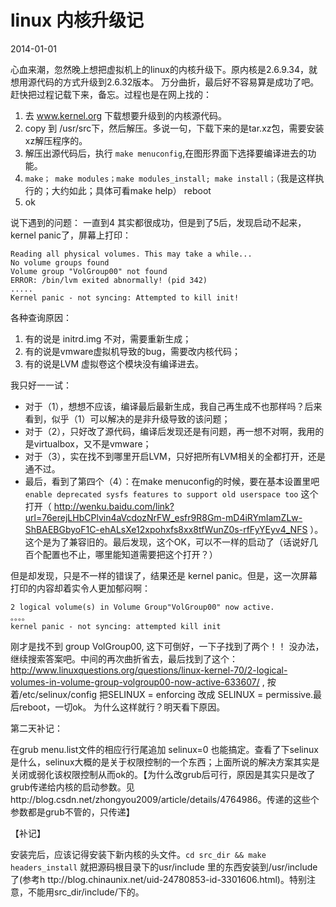 # linux 内核升级记
2014-01-01

心血来潮，忽然晚上想把虚拟机上的linux的内核升级下。原内核是2.6.9.34，就想用源代码的方式升级到2.6.32版本。
万分曲折，最后好不容易算是成功了吧。赶快把过程记载下来，备忘。过程也是在网上找的：

1. 去 www.kernel.org 下载想要升级到的内核源代码。
2. copy 到 /usr/src下，然后解压。多说一句，下载下来的是tar.xz包，需要安装xz解压程序的。
3. 解压出源代码后，执行 ```make menuconfig```,在图形界面下选择要编译进去的功能。
4. ```make； make modules；make modules_install; make install；```（我是这样执行的；大约如此；具体可看make help） reboot
5. ok

说下遇到的问题：
一直到4 其实都很成功，但是到了5后，发现启动不起来，kernel panic了，屏幕上打印：
```
Reading all physical volumes. This may take a while...
No volume groups found
Volume group "VolGroup00" not found
ERROR: /bin/lvm exited abnormally! (pid 342)
.....
Kernel panic - not syncing: Attempted to kill init!
```
各种查询原因：
1. 有的说是 initrd.img 不对，需要重新生成；
2. 有的说是vmware虚拟机导致的bug，需要改内核代码；
3. 有的说是LVM 虚拟卷这个模块没有编译进去。

我只好一一试：
- 对于（1），想想不应该，编译最后最新生成，我自己再生成不也那样吗？后来看到，似乎（1）可以解决的是非升级导致的该问题；
- 对于（2），只好改了源代码，编译后发现还是有问题，再一想不对啊，我用的是virtualbox，又不是vmware；
- 对于（3），实在找不到哪里开启LVM，只好把所有LVM相关的全都打开，还是通不过。
- 最后，看到了第四个（4）：在make menuconfig的时候，要在基本设置里吧```enable deprecated sysfs features to support old userspace too``` 这个打开（ http://wenku.baidu.com/link?url=76erejLHbCPlvin4aVcdozNrFW_esfr9R8Gm-mD4iRYmIamZLw-ShBAEBGbyoF1C-ehALsXe12xpohxfs8xx8tfWunZ0s-rfFyYEyv4_NFS ）。这个是为了兼容旧的。最后发现，这个OK，可以不一样的启动了（话说好几百个配置也不止，哪里能知道需要把这个打开？）

但是却发现，只是不一样的错误了，结果还是 kernel panic。但是，这一次屏幕打印的内容却着实令人更加郁闷啊：
```
2 logical volume(s) in Volume Group"VolGroup00" now active.
。。。。
kernel panic - not syncing: attempted kill init
```

   刚才是找不到 group VolGroup00, 这下可倒好，一下子找到了两个！！
   没办法，继续搜索答案吧。中间的再次曲折省去，最后找到了这个：
    http://www.linuxquestions.org/questions/linux-kernel-70/2-logical-volumes-in-volume-group-volgroup00-now-active-633607/ ,
   按着/etc/selinux/config 把SELINUX = enforcing 改成 SELINUX = permissive.最后reboot，一切ok。
   为什么这样就行？明天看下原因。

   第二天补记： 
   
   在grub menu.list文件的相应行行尾追加 selinux=0 也能搞定。查看了下selinux是什么，selinux大概的是关于权限控制的一个东西；上面所说的解决方案其实是关闭或弱化该权限控制从而ok的。【为什么改grub后可行，原因是其实只是改了grub传递给内核的启动参数。见http://blog.csdn.net/zhongyou2009/article/details/4764986。传递的这些个参数都是grub不管的，只传递】


【补记】

安装完后，应该记得安装下新内核的头文件。```cd src_dir && make headers_install``` 就把源码根目录下的usr/include 里的东西安装到/usr/include了(参考h ttp://blog.chinaunix.net/uid-24780853-id-3301606.html)。特别注意，不能用src_dir/include/下的。
